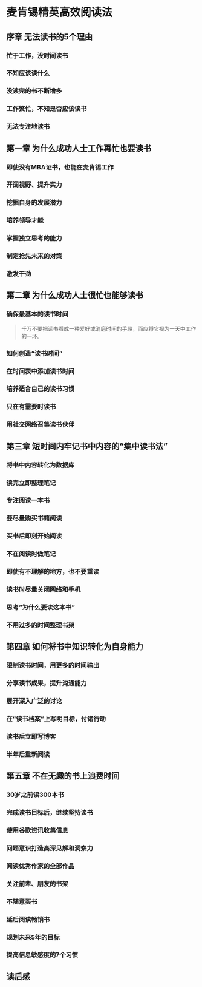 # 麦肯锡精英高效阅读法
## 序章 无法读书的5个理由
### 忙于工作，没时间读书
### 不知应该读什么
### 没读完的书不断增多
### 工作繁忙，不知是否应该读书
### 无法专注地读书
## 第一章 为什么成功人士工作再忙也要读书
### 即使没有MBA证书，也能在麦肯锡工作
### 开阔视野、提升实力
### 挖掘自身的发展潜力
### 培养领导才能
### 掌握独立思考的能力
### 制定抢先未来的对策
### 激发干劲
## 第二章 为什么成功人士很忙也能够读书
### 确保最基本的读书时间
> 千万不要把读书看成一种爱好或消磨时间的手段，而应将它视为一天中工作的一环。
### 如何创造“读书时间”
### 在时间表中添加读书时间
### 培养适合自己的读书习惯
### 只在有需要时读书
### 用社交网络召集读书伙伴
## 第三章 短时间内牢记书中内容的“集中读书法”
### 将书中内容转化为数据库
### 读完立即整理笔记
### 专注阅读一本书
### 要尽量购买书籍阅读
### 买书后即刻开始阅读
### 不在阅读时做笔记
### 即使有不理解的地方，也不要重读
### 读书时尽量关闭网络和手机
### 思考“为什么要读这本书”
### 不用过多的时间整理书架
## 第四章 如何将书中知识转化为自身能力
### 限制读书时间，用更多的时间输出
### 分享读书成果，提升沟通能力
### 展开深入广泛的讨论
### 在“读书档案”上写明目标，付诸行动
### 读书后立即写博客
### 半年后重新阅读
## 第五章 不在无趣的书上浪费时间
### 30岁之前读300本书
### 完成读书目标后，继续坚持读书
### 使用谷歌资讯收集信息
### 问题意识打造高深见解和洞察力
### 阅读优秀作家的全部作品
### 关注前辈、朋友的书架
### 不随意买书
### 延后阅读畅销书
### 规划未来5年的目标
### 提高信息敏感度的7个习惯
## 读后感
